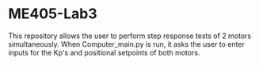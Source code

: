 # ME405-Lab3

This repository allows the user to perform step response tests of 2 motors simultaneously. When Computer_main.py is run, it asks the user to enter inputs for the Kp's and positional setpoints of both motors.
